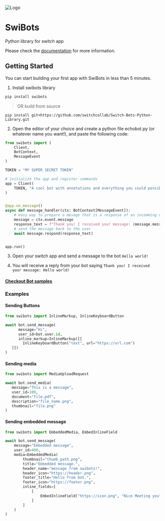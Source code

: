 ![Logo](https://raw.githubusercontent.com/switchcollab/Switch-Bots-Python-Library/main/docs/static/img/switch-logo.png)

# SwiBots

Python library for switch app

Please check the
[documentation](https://switchcollab.github.io/Switch-Bots-Python-Library) for
more information.

## Getting Started

You can start building your first app with SwiBots in less than 5 minutes.

1. Install swibots library

```bash
pip install swibots
```

> OR build from source

```
pip install git+https://github.com/switchcollab/Switch-Bots-Python-Library.git
```

2. Open the editor of your choice and create a python file echobot.py (or
   whatever name you want!), and paste the following code:

```python title="echobot.py"
from swibots import (
    Client,
    BotContext,
    MessageEvent
)

TOKEN = "MY SUPER SECRET TOKEN"

# initialize the app and register commands
app = Client(
    TOKEN, "A cool bot with annotations and everything you could possibly want :)"
)


@app.on_message()
async def message_handler(ctx: BotContext[MessageEvent]):
    # easy way to prepare a mesage that is a response of an incomming message
    message = ctx.event.message
    response_text = f"Thank you! I received your message: {message.message}"
    # send the message back to the user
    await message.respond(response_text)


app.run()
```

3. Open your switch app and send a message to the bot `Hello world!`

4. You will receive a reply from your bot saying
   `Thank you! I received your message: Hello world!`

#### [Checkout Bot samples](./samples)

### Examples

#### Sending Buttons

```python
from swibots import InlineMarkup, InlineKeyboardButton

await bot.send_message(
      message="Hi",
      user_id=bot.user.id,
      inline_markup=InlineMarkup([[
        InlineKeyboardButton("text", url="https://url.com")
   ]])
)
```

#### Sending media

```python
from swibots import MediaUploadRequest

await bot.send_media(
   message="This is a message",
   user_id=100,
   document="file.pdf",
   description="file_name.png",
   thumbnail="file.png"
)
```

#### Sending embedded message

```python
from swibots import EmbeddedMedia, EmbedInlineField

await bot.send_message(
    message="Embedded message",
    user_id=400,
    media=EmbeddedMedia(
        thumbnail="thumb_path.png",
        title="Embedded message.",
        header_name="message from swibots!",
        header_icon="https://header.png",
        footer_title="Hello from bot.",
        footer_icon="https://footer.png",
        inline_fields=[
            [
                EmbedInlineField("https://icon.png", "Nice Meeting you", "Hello 👋")
            ]
        ]
    )
)
```
